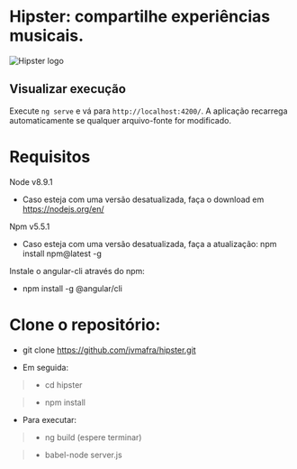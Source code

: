 # Hipster: compartilhe experiências musicais.

![Hipster logo](https://github.com/jvmafra/hipster/blob/master/H.png?raw=true)

## Visualizar execução

Execute `ng serve` e vá para `http://localhost:4200/`. A aplicação recarrega automaticamente se qualquer arquivo-fonte for modificado.

# Requisitos

Node v8.9.1
- Caso esteja com uma versão desatualizada, faça o download em https://nodejs.org/en/

Npm v5.5.1
- Caso esteja com uma versão desatualizada, faça a atualização: npm install npm@latest -g

Instale o angular-cli através do npm:
- npm install -g @angular/cli

# Clone o repositório:

- git clone https://github.com/jvmafra/hipster.git

- Em seguida:
 > - cd hipster
 
 > - npm install

- Para executar:
 > - ng build (espere terminar)

 > - babel-node server.js

